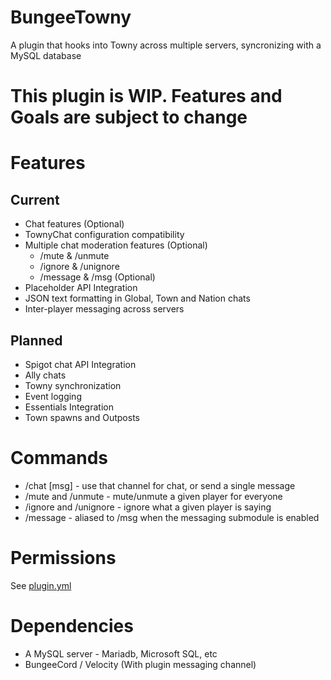 # BungeeTowny
A plugin that hooks into Towny across multiple servers, syncronizing with a MySQL database

# This plugin is WIP. Features and Goals are subject to change

# Features

## Current
- Chat features (Optional)
- TownyChat configuration compatibility
- Multiple chat moderation features (Optional)
  - /mute & /unmute
  - /ignore & /unignore
  - /message & /msg (Optional)
- Placeholder API Integration
- JSON text formatting in Global, Town and Nation chats
- Inter-player messaging across servers

## Planned
- Spigot chat API Integration
- Ally chats
- Towny synchronization
- Event logging
- Essentials Integration
- Town spawns and Outposts

# Commands
- /chat <channel> [msg] - use that channel for chat, or send a single message
- /mute and /unmute - mute/unmute a given player for everyone
- /ignore and /unignore - ignore what a given player is saying
- /message - aliased to /msg when the messaging submodule is enabled

# Permissions
See [plugin.yml](https://github.com/oezingle/BungeeTowny/blob/master/src/main/resources/plugin.yml)

# Dependencies
- A MySQL server - Mariadb, Microsoft SQL, etc
- BungeeCord / Velocity (With plugin messaging channel)
